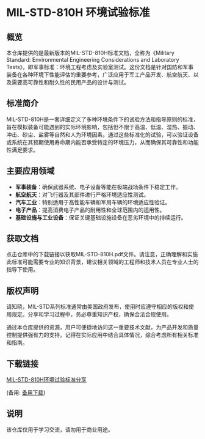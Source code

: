 # MIL-STD-810H 环境试验标准

## 概览

本仓库提供的是最新版本的MIL-STD-810H标准文档，全称为《Military Standard: Environmental Engineering Considerations and Laboratory Tests》，即军事标准：环境工程考虑及实验室测试。这份文档是针对国防和军事装备在各种环境下性能评估的重要参考，广泛应用于军工产品开发、航空航天、以及需要高可靠性和耐久性的民用产品的设计与测试。

## 标准简介

MIL-STD-810H是一套详细定义了多种环境条件下的试验方法和指导原则的标准，旨在模拟装备可能遇到的实际环境影响，包括但不限于高温、低温、湿热、振动、冲击、砂尘、盐雾等自然和人为环境因素。通过这些标准化的试验，可以验证设备或系统在其预期使用寿命期内能否承受特定的环境压力，从而确保其可靠性和功能性满足要求。

## 主要应用领域

- **军事装备**：确保武器系统、电子设备等能在极端战场条件下稳定工作。
- **航空航天**：对飞行器及其部件进行严格环境适应性测试。
- **汽车工业**：特别适用于高性能车辆和军用车辆的环境适应性验证。
- **电子产品**：提高消费电子产品的耐用性和全球范围内的适用性。
- **基础设施与工业设备**：保证关键基础设施设备在恶劣环境中的持续运行。

## 获取文档

点击仓库中的下载链接以获取MIL-STD-810H.pdf文件。请注意，正确理解和实施此标准可能需要专业的知识背景，建议相关领域的工程师和技术人员在专业人士的指导下使用。

## 版权声明

请知晓，MIL-STD系列标准通常由美国政府发布，使用时应遵守相应的版权和使用规定。分享和学习过程中，务必尊重知识产权，确保合法合规使用。

通过本仓库提供的资源，用户可便捷地访问这一重要技术文献，为产品开发和质量控制提供强有力的支持。记得在实际应用中结合具体情况，综合考虑所有相关标准和指南。

## 下载链接
[MIL-STD-810H环境试验标准分享](https://pan.quark.cn/s/978d594dc7cb) 

(备用: [备用下载](https://pan.baidu.com/s/1zwXDhKA3zPjv1RkKE0R8SQ?pwd=1234))

## 说明

该仓库仅用于学习交流，请勿用于商业用途。
